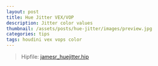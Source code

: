 ```yaml
---
layout: post
title: Hue Jitter VEX/VOP
description: Jitter color values
thumbnail: /assets/posts/hue-jitter/images/preview.jpg
categories: tips
tags: houdini vex vops color
---
```


> Hipfile: [jamesr_huejitter.hip](/assets/posts/hue-jitter/jamesr_huejitter.hiplc)
